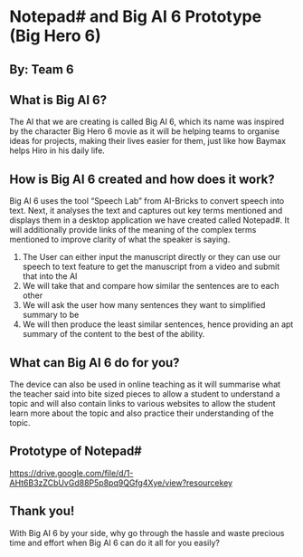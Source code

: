 # Notepad# and Big AI 6 Prototype (Big Hero 6)
## By: Team 6

## What is Big AI 6?
The AI that we are creating is called Big AI 6, which its name was inspired by the character Big Hero 6 movie as it will be helping teams to organise ideas for projects, making their lives easier for them, just like how Baymax helps Hiro in his daily life. 

## How is Big AI 6 created and how does it work?
Big AI 6 uses the tool “Speech Lab” from AI-Bricks to convert speech into text. Next, it analyses the text and captures out key terms mentioned and displays them in a desktop application we have created called Notepad#. It will additionally provide links of the meaning of the complex terms mentioned to improve clarity of what the speaker is saying.

1. The User can either input the manuscript directly or they can use our speech to text feature to get the manuscript from a video and submit that into the AI
2. We will take that and compare how similar the sentences are to each other
3. We will ask the user how many sentences they want to simplified summary to be
4. We will then produce the least similar sentences, hence providing an apt summary of the content to the best of the ability.

## What can Big AI 6 do for you?
The device can also be used in online teaching as it will summarise what the teacher said into bite sized pieces to allow a student to understand a topic and will also contain links to various websites to allow the student learn more about the topic and also practice their understanding of the topic.

## Prototype of Notepad#
https://drive.google.com/file/d/1-AHt6B3zZCbUvGd88P5p8pq9QGfg4Xye/view?resourcekey

## Thank you!
With Big AI 6 by your side, why go through the hassle and waste precious time and effort when Big AI 6 can do it all for you easily?
